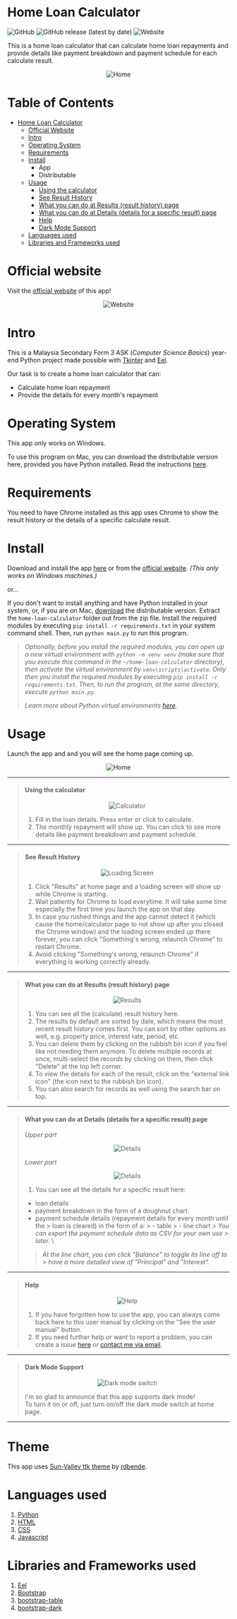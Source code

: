 # Home Loan Calculator

![GitHub](https://img.shields.io/github/license/devpandaz/home-loan-calculator?color=%23b603fc&style=for-the-badge)
![GitHub release (latest by date)](https://img.shields.io/github/v/release/devpandaz/home-loan-calculator?style=for-the-badge)
![Website](https://img.shields.io/website?down_color=lightgrey&down_message=offline&style=for-the-badge&up_color=%2303fcb1&up_message=online&url=https%3A%2F%2Fdevpandaz.github.io%2Fhome-loan-calculator%2F)

This is a home loan calculator that can calculate home loan repayments and
provide details like payment breakdown and payment schedule for each calculate
result.

<p align="center"><img src="./screenshots/home-dark.png" title="Home Page in Dark Mode" alt="Home"></img></p>

# Table of Contents

- [Home Loan Calculator](#home-loan-calculator)
  - [Official Website](#official-website)
  - [Intro](#intro)
  - [Operating System](#operating-system)
  - [Requirements](#requirements)
  - [Install](#install)
    - App
    - Distributable
  - [Usage](#usage)
    - [Using the calculator](#using-the-calculator)
    - [See Result History](#see-result-history)
    - [What you can do at Results (result history) page](#what-you-can-do-at-results-result-history-page)
    - [What you can do at Details (details for a specific result) page](#what-you-can-do-at-details-details-for-a-specific-result-page)
    - [Help](#help)
    - [Dark Mode Support](#dark-mode-support)
  - [Languages used](#languages-used)
  - [Libraries and Frameworks used](#libraries-and-frameworks-used)

# Official website

Visit the [official website](https://devpandaz.github.io/home-loan-calculator/)
of this app!

<p align="center"><img src="./screenshots/website-beautified.png" title="The official website" alt="Website"></img></p>

# Intro

This is a Malaysia Secondary Form 3 ASK (_Computer Science Basics_) year-end
Python project made possible with
[Tkinter](https://docs.python.org/3/library/tkinter.html) and
[Eel](https://github.com/ChrisKnott/Eel).

Our task is to create a home loan calculator that can:

- Calculate home loan repayment
- Provide the details for every month's repayment

# Operating System

This app only works on Windows.

To use this program on Mac, you can download the distributable version here,
provided you have Python installed. Read the instructions [here](#install).

# Requirements

You need to have Chrome installed as this app uses Chrome to show the result
history or the details of a specific calculate result.

# Install

Download and install the app
[here](https://github.com/devpandaz/home-loan-calculator/releases/latest/download/home-loan-calculator-app-installer.zip)
or from the
[official website](https://devpandaz.github.io/home-loan-calculator). _(This
only works on Windows machines.)_

or...

If you don't want to install anything and have Python installed in your system,
or, if you are on Mac,
[download](https://github.com/devpandaz/home-loan-calculator/releases/latest/download/home-loan-calculator.zip)
the distributable version. Extract the `home-loan-calculator` folder out from
the zip file. Install the required modules by executing
`pip install -r requirements.txt` in your system command shell. Then, run
`python main.py` to run this program.

> _Optionally, before you install the required modules, you can open up a new
> virtual environment with `python -m venv venv` (make sure that you execute
> this command in the `~/home-loan-calculator` directory), then activate the
> virtual environment by `venv\scripts\activate`. Only then you install the
> required modules by executing `pip install -r requirements.txt`. Then, to run
> the program, at the same directory, execute `python main.py`._
>
> _Learn more about Python virtual environments
> [here](https://docs.python.org/3/library/venv.html)._

# Usage

Launch the app and and you will see the home page coming up.

<p align="center"><img src="./screenshots/home-dark.png" title="Home Page in Dark Mode" alt="Home"></img></p>

---

> #### Using the calculator
>
> <p align="center"><img src="./screenshots/calculator.png" title="Calculator Page" alt="Calculator"></img></p>
>
> 1. Fill in the loan details. Press enter or click to calculate.
> 2. The monthly repayment will show up. You can click to see more details like
   > payment breakdown and payment schedule.

---

> #### See Result History
>
> <p align="center"><img src="./screenshots/loading-screen.png" title="Loading Screen" alt="Loading Screen"></img></p>
>
> 1. Click "Results" at home page and a loading screen will show up while Chrome
   > is starting.
> 2. Wait patiently for Chrome to load everytime. It will take some time
   > especially the first time you launch the app on that day.
> 3. In case you rushed things and the app cannot detect it (which cause the
   > home/calculator page to not show up after you closed the Chrome window) and
   > the loading screen ended up there forever, you can click "Something's
   > wrong, relaunch Chrome" to restart Chrome.
> 4. Avoid clicking "Something's wrong, relaunch Chrome" if everything is
   > working correctly already.

---

> #### What you can do at Results (result history) page
>
> <p align="center"><img src="./screenshots/results.png" title="Results Page" alt="Results"></img></p>
>
> 1. You can see all the (calculate) result history here.
> 2. The results by default are sorted by date, which means the most recent
   > result history comes first. You can sort by other options as well, e.g.
   > property price, interest rate, period, etc.
> 3. You can delete them by clicking on the rubbish bin icon if you feel like
   > not needing them anymore. To delete multiple records at once, multi-select
   > the records by clicking on them, then click "Delete" at the top left
   > corner.
> 4. To view the details for each of the result, click on the "external link
   > icon" (the icon next to the rubbish bin icon).
> 5. You can also search for records as well using the search bar on top.

---

> #### What you can do at Details (details for a specific result) page
>
> _Upper part_
>
> <p align="center"><img src="./screenshots/details.png" title="Details Page" alt="Details"></img></p>
>
> _Lower part_
>
> <p align="center"><img src="./screenshots/details2.png" title="Details Page" alt="Details"></img></p>
>
> 1. You can see all the details for a specific result here:
>
> - loan details
> - payment breakdown in the form of a doughnut chart.
> - payment schedule details (repayment details for every month until the > loan
  > is cleared) in the form of a: > - table > - line chart > _You can export the
  > payment schedule data as CSV for your own use > later._
  > \
  > > _At the line chart, you can click "Balance" to toggle its line off to >
  > have a more detailed view of "Principal" and "Interest"._

---

> #### Help
>
> <p align="center"><img src="./screenshots/help.png" title="Help" alt="Help"></img></p>
>
> 1. If you have forgotten how to use the app, you can always come back here to
   > this user manual by clicking on the "See the user manual" button.
> 2. If you need further help or want to report a problem, you can create a
   > issue [here](https://github.com/devpandaz/home-loan-calculator/issues) or
   > [contact me via email](mailto:superjackxh@gmail.com).

---

> #### Dark Mode Support
>
> <p align="center"><img src="./screenshots/dark-mode-switch.png" title="Dark mode switch" alt="Dark mode switch"></img></p>
>
> I'm so glad to announce that this app supports dark mode!\
> To turn it on or off, just turn on/off the dark mode switch at home page.

---

# Theme
This app uses [Sun-Valley ttk theme](https://github.com/rdbende/sun-valley-ttk-theme) by [rdbende](https://github.com/rdbende).

# Languages used

1. [Python](https://www.python.org/)
2. [HTML](https://en.wikipedia.org/wiki/HTML)
3. [CSS](https://en.wikipedia.org/wiki/CSS)
4. [Javascript](https://en.wikipedia.org/wiki/JavaScript)

# Libraries and Frameworks used

1. [Eel](https://github.com/ChrisKnott/Eel)
2. [Bootstrap](https://getbootstrap.com/)
3. [bootstrap-table](https://bootstrap-table.com/)
4. [bootstrap-dark](https://github.com/ForEvolve/bootstrap-dark)
